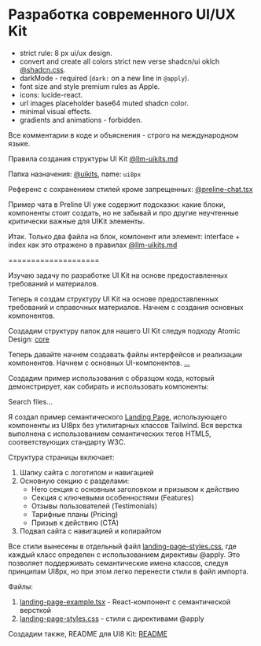 # Разработка современного UI/UX Kit

- strict rule: 8 px ui/ux design.
- convert and create all colors strict new verse shadcn/ui oklch [@shadcn.css](./shadcn.css).
- darkMode - required (`dark:` on a new line in `@apply`).
- font size and style premium rules as Apple.
- icons: lucide-react.
- url images placeholder base64 muted shadcn color.
- minimal visual effects.
- gradients and animations - forbidden.

Все комментарии в коде и объяснения - строго на международном языке.

Правила создания структуры UI Kit [@llm-uikits.md](./llm-uikits.md)

Папка назначения: [@uikits](../), name: `ui8px`

Референс с сохранением стилей кроме запрещенных: [@preline-chat.tsx](./preline-chat.tsx)

Пример чата в Preline UI уже содержит подсказки: какие блоки, компоненты стоит создать, но не забывай и про другие неучтенные критически важные для UIKit элементы.

Итак. Только два файла на блок, компонент или элемент: interface + index как это отражено в правилах [@llm-uikits.md](./llm-uikits.md)

====================

Изучаю задачу по разработке UI Kit на основе предоставленных требований и материалов.

Теперь я создам структуру UI Kit на основе предоставленных требований и справочных материалов. Начнем с создания основных компонентов.

Создадим структуру папок для нашего UI Kit следуя подходу Atomic Design: [core](../core/)

Теперь давайте начнем создавать файлы интерфейсов и реализации компонентов. Начнем с основных UI-компонентов. [...](../core/)

Создадим пример использования с образцом кода, который демонстрирует, как собирать и использовать компоненты:

Search files...

Я создал пример семантического [Landing Page](../examples/landing-page-example.tsx), использующего компоненты из UI8px без утилитарных классов Tailwind. Вся верстка выполнена с использованием семантических тегов HTML5, соответствующих стандарту W3C.

Структура страницы включает:
1. Шапку сайта с логотипом и навигацией
2. Основную секцию с разделами:
   - Hero секция с основным заголовком и призывом к действию
   - Секция с ключевыми особенностями (Features)
   - Отзывы пользователей (Testimonials)
   - Тарифные планы (Pricing)
   - Призыв к действию (CTA)
3. Подвал сайта с навигацией и копирайтом

Все стили вынесены в отдельный файл [landing-page-styles.css](../examples/landing-page-styles.css), где каждый класс определен с использованием директивы @apply. Это позволяет поддерживать семантические имена классов, следуя принципам UI8px, но при этом легко перенести стили в файл импорта.

Файлы:
1. [landing-page-example.tsx](../examples/landing-page-example.tsx) - React-компонент с семантической версткой
2. [landing-page-styles.css](../examples/landing-page-styles.css) - стили с директивами @apply

Создадим также, README для UI8 Kit: [README](../README.md)

